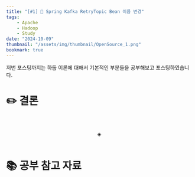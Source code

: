 ```yaml
---
title: "[#1] 📘 Spring Kafka RetryTopic Bean 이름 변경"
tags:
    - Apache
    - Hadoop
    - Study
date: "2024-10-09"
thumbnail: "/assets/img/thumbnail/OpenSource_1.png"
bookmark: true
---
```


저번 포스팅까지는 하둡 이론에 대해서 기본적인 부분들을 공부해보고 포스팅하였습니다.

# ✏️ 결론

<br>
<br>
<div align="center">◈</div>
<br>

# 📚 공부 참고 자료